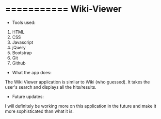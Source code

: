 ===========
Wiki-Viewer
===========

- Tools used:

1. HTML
2. CSS
3. Javascript
4. jQuery
5. Bootstrap
6. Git
7. Github

- What the app does:

The Wiki Viewer application is similar to Wiki (who guessed).
It takes the user's search and displays all the hits/results.

- Future updates:

I will definitely be working more on this application in the future
and make it more sophisticated than what it is. 